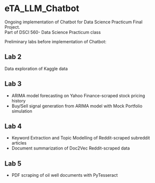 # eTA_LLM_Chatbot
Ongoing implementation of Chatbot for Data Science Practicum Final Project. <br>
Part of DSCI 560- Data Science Practicum class <br>

Preliminary labs before implementation of Chatbot: 
## Lab 2
Data exploration of Kaggle data
## Lab 3
-   ARIMA model forecasting on Yahoo Finance-scraped stock pricing history
-   Buy/Sell signal generation from ARIMA model with Mock Portfolio simulation
## Lab 4
-   Keyword Extraction and Topic Modelling of Reddit-scraped subreddit articles
-   Document summarization of Doc2Vec Reddit-scraped data
## Lab 5
-   PDF scraping of oil well documents with PyTesseract
